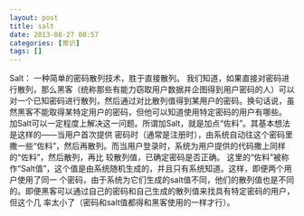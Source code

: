 ```yaml
---
layout: post
title: salt
date: 2013-08-27 08:57
categories: [常识]
tags: []
---
```

Salt：
一种简单的密码散列技术，胜于直接散列。
我们知道，如果直接对密码进行散列，那么黑客（统称那些有能力窃取用户数据并企图得到用户密码的人）可以对一个已知密码进行散列，然后通过对比散列值得到某用户的密码。换句话说，虽然黑客不能取得某特定用户的密码，但他可以知道使用特定密码的用户有哪些。
加Salt可以一定程度上解决这一问题。所谓加Salt，就是加点“佐料”。其基本想法是这样的——当用户首次提供 密码时（通常是注册时），由系统自动往这个密码里撒一些“佐料”，然后再散列。而当用户登录时，系统为用户提供的代码撒上同样的“佐料”，然后散列，再比 较散列值，已确定密码是否正确。
这里的“佐料”被称作“Salt值”，这个值是由系统随机生成的，并且只有系统知道。这样，即便两个用户使用了同一 个密码，由于系统为它们生成的salt值不同，他们的散列值也是不同的。即便黑客可以通过自己的密码和自己生成的散列值来找具有特定密码的用户，但这个几 率太小了（密码和salt值都得和黑客使用的一样才行）。

